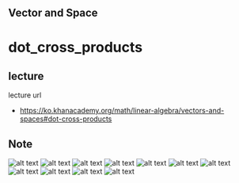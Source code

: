 Vector and Space
----------------

# dot_cross_products

## lecture
lecture url
- https://ko.khanacademy.org/math/linear-algebra/vectors-and-spaces#dot-cross-products


## Note

![alt text](dot_cross_products_1.jpg)
![alt text](dot_cross_products_2.jpg)
![alt text](dot_cross_products_3.jpg)
![alt text](dot_cross_products_4.jpg)
![alt text](dot_cross_products_5.jpg)
![alt text](dot_cross_products_6.jpg)
![alt text](dot_cross_products_7.jpg)
![alt text](dot_cross_products_8.jpg)
![alt text](dot_cross_products_9.jpg)
![alt text](dot_cross_products_10.jpg)
![alt text](dot_cross_products_11.jpg)